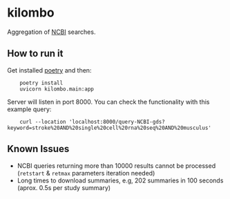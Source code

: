 # kilombo

Aggregation of [NCBI](https://www.ncbi.nlm.nih.gov/) searches.

## How to run it

Get installed [poetry](https://python-poetry.org/) and then:

```shell
    poetry install
    uvicorn kilombo.main:app
```

Server will listen in port 8000. You can check the functionality with this example query:

```shell
    curl --location 'localhost:8000/query-NCBI-gds?keyword=stroke%20AND%20single%20cell%20rna%20seq%20AND%20musculus'
```

## Known Issues
- NCBI queries returning more than 10000 results cannot be processed (`retstart` & `retmax` parameters iteration needed)
- Long times to download summaries, e.g, 202 summaries in 100 seconds (aprox. 0.5s per study summary)
